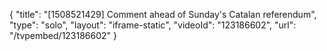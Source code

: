 {
    "title": "[1508521429] Comment ahead of Sunday's Catalan referendum",
    "type": "solo",
    "layout": "iframe-static",
    "videoId": "123186602",
    "url": "\/tvpembed\/123186602"
}